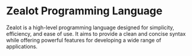 # Zealot Programming Language

Zealot is a high-level programming language designed for simplicity, efficiency, and ease of use. It aims to provide a clean and concise syntax while offering powerful features for developing a wide range of applications.
